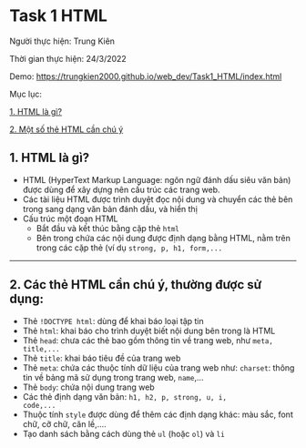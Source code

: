 # Task 1 HTML

Người thực hiện: Trung Kiên

Thời gian thực hiện: 24/3/2022

Demo: https://trungkien2000.github.io/web_dev/Task1_HTML/index.html

Mục lục:

[1. HTML là gì?](#html1)

[2. Một số thẻ HTML cần chú ý](#html2)


## 1. HTML là gì?  <a name="html1" />
- HTML (HyperText Markup Language: ngôn ngữ đánh dấu siêu văn bản) được dùng để xây dựng nên cấu trúc các trang web. 
- Các tài liệu HTML được trình duyệt đọc nội dung và chuyển các thẻ bên trong sang dạng văn bản đánh dấu, và hiển thị
- Cấu trúc một đoạn HTML
  - Bắt đầu và kết thúc bằng cặp thẻ <code>html</code>
  - Bên trong chứa các nội dung được định dạng bằng HTML, nằm trên trong các cặp thẻ (ví dụ <code>strong, p, h1, form,...</code>
-------------
## 2. Các thẻ HTML cần chú ý, thường được sử dụng: <a name="html2" />
- Thẻ <code>!DOCTYPE html</code>: dùng để khai báo loại tập tin
- Thẻ <code>html</code>: khai báo cho trình duyệt biết nội dung bên trong là HTML
- Thẻ <code>head</code>: chưa các thẻ bao gồm thông tin về trang web, như <code>meta, title,...</code>
- Thẻ <code>title</code>: khai báo tiêu đề của trang web
- Thẻ <code>meta</code>: chứa các thuộc tính dữ liệu của trang web như: <code>charset</code>: thông tin về bảng mã sử dụng trong trang web, <code>name</code>,...
- Thẻ <code>body</code>: chứa nội dung trang web
- Các thẻ định dạng văn bản: <code>h1, h2, p, strong, u, i, code,...</code>
- Thuộc tính <code>style</code> được dùng để thêm các định dạng khác: màu sắc, font chữ, cỡ chữ, căn lề,....
- Tạo danh sách bằng cách dùng thẻ <code>ul</code> (hoặc <code>ol</code>) và <code>li</code> 
